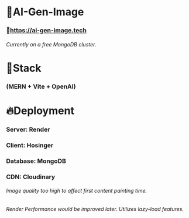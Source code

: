 # 🚀AI-Gen-Image
### 🔗https://ai-gen-image.tech
###### Currently on a free MongoDB cluster.

# 🧱Stack
### (MERN + Vite + OpenAI)

# 🔥Deployment
### Server: Render
### Client: Hosinger
### Database: MongoDB
### CDN: Cloudinary

###### Image quality too high to affect first content painting time.
###### Render Performance would be improved later. Utilizes lazy-load features.
